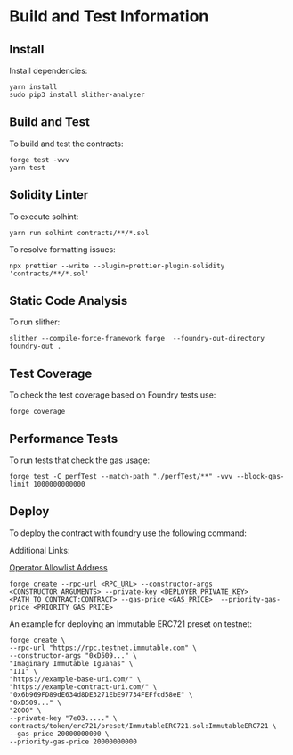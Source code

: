 # Build and Test Information

## Install

Install dependencies:

```
yarn install
sudo pip3 install slither-analyzer
```

## Build and Test

To build and test the contracts:

```
forge test -vvv
yarn test
```

## Solidity Linter

To execute solhint:

```
yarn run solhint contracts/**/*.sol
```

To resolve formatting issues:

```
npx prettier --write --plugin=prettier-plugin-solidity 'contracts/**/*.sol'
```


## Static Code Analysis

To run slither:

```
slither --compile-force-framework forge  --foundry-out-directory foundry-out .
```

## Test Coverage

To check the test coverage based on Foundry tests use:

 ```
 forge coverage
 ```

## Performance Tests

To run tests that check the gas usage:

```
forge test -C perfTest --match-path "./perfTest/**" -vvv --block-gas-limit 1000000000000
```

## Deploy

To deploy the contract with foundry use the following command:

Additional Links: 

[Operator Allowlist Address](https://docs.immutable.com/docs/zkevm/products/minting/royalties/allowlist-spec/#operator-allowlist-values)
```
forge create --rpc-url <RPC_URL> --constructor-args <CONSTRUCTOR_ARGUMENTS> --private-key <DEPLOYER_PRIVATE_KEY> <PATH_TO_CONTRACT:CONTRACT> --gas-price <GAS_PRICE>  --priority-gas-price <PRIORITY_GAS_PRICE>
```

An example for deploying an Immutable ERC721 preset on testnet:

```
forge create \
--rpc-url "https://rpc.testnet.immutable.com" \
--constructor-args "0xD509..." \
"Imaginary Immutable Iguanas" \
"III" \
"https://example-base-uri.com/" \
"https://example-contract-uri.com/" \
"0x6b969FD89dE634d8DE3271EbE97734FEFfcd58eE" \
"0xD509..." \
"2000" \
--private-key "7e03....." \
contracts/token/erc721/preset/ImmutableERC721.sol:ImmutableERC721 \
--gas-price 20000000000 \
--priority-gas-price 20000000000

```
